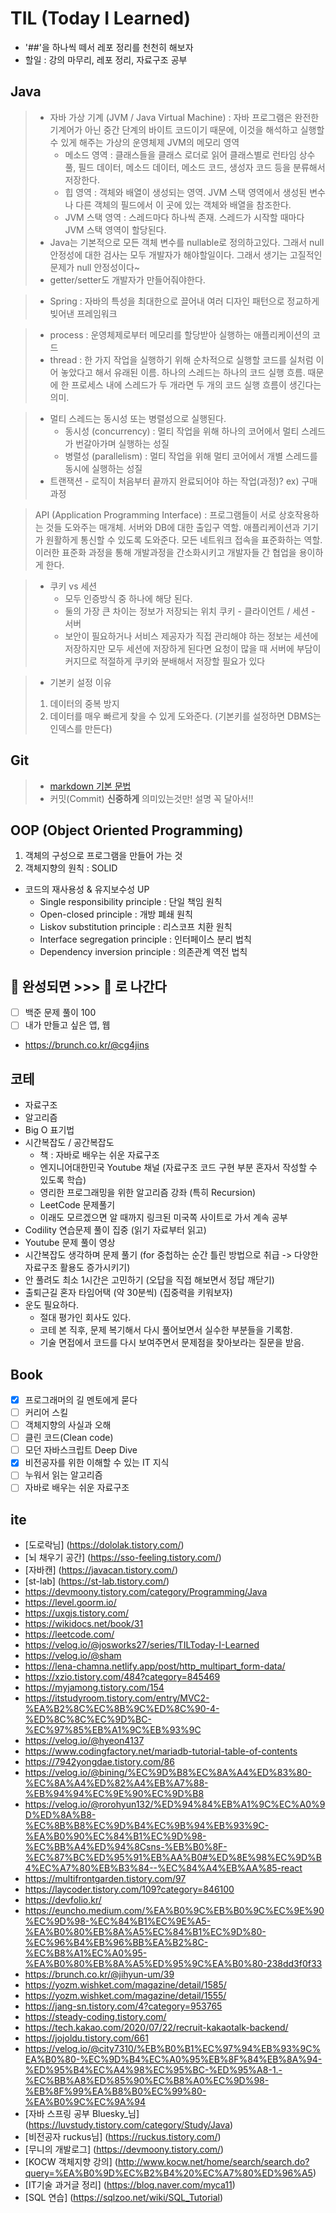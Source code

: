 # TIL (Today I Learned)
- '##'을 하나씩 떼서 레포 정리를 천천히 해보자
- 할일 : 강의 마무리, 레포 정리, 자료구조 공부

## Java
> * 자바 가상 기계 (JVM / Java Virtual Machine) : 자바 프로그램은 완전한 기계어가 아닌 중간 단계의 바이트 코드이기 때문에, 이것을 해석하고 실행할 수 있게 해주는 가상의 운영체제
>   JVM의 메모리 영역
>   * 메소드 영역 : 클래스들을 클래스 로더로 읽어 클래스별로 런타임 상수 풀, 필드 데이터, 메소드 데이터, 메소드 코드, 생성자 코드 등을 분류해서 저장한다.
>   * 힙 영역 : 객체와 배열이 생성되는 영역. JVM 스택 영역에서 생성된 변수나 다른 객체의 필드에서 이 곳에 있는 객체와 배열을 참조한다.
>   * JVM 스택 영역 : 스레드마다 하나씩 존재. 스레드가 시작할 때마다 JVM 스택 영역이 할당된다.
> * Java는 기본적으로 모든 객체 변수를 nullable로 정의하고있다. 그래서 null 안정성에 대한 검사는 모두 개발자가 해야할일이다. 그래서 생기는 고질적인 문제가 null 안정성이다~
> * getter/setter도 개발자가 만들어줘야한다.

> * Spring : 자바의 특성을 최대한으로 끌어내 여러 디자인 패턴으로 정교하게 빚어낸 프레임워크

> * process : 운영체제로부터 메모리를 할당받아 실행하는 애플리케이션의 코드
> * thread : 한 가지 작업을 실행하기 위해 순차적으로 실행할 코드를 실처럼 이어 놓았다고 해서 유래된 이름. 하나의 스레드는 하나의 코드 실행 흐름. 때문에 한 프로세스 내에 스레드가 두 개라면 두 개의 코드 실행 흐름이 생긴다는 의미.

> * 멀티 스레드는 동시성 또는 병렬성으로 실행된다.
>   * 동시성 (concurrency) : 멀티 작업을 위해 하나의 코어에서 멀티 스레드가 번갈아가며 실행하는 성질
>    * 병렬성 (parallelism) : 멀티 작업을 위해 멀티 코어에서 개별 스레드를 동시에 실행하는 성질
> * 트랜잭션 - 로직이 처음부터 끝까지 완료되어야 하는 작업(과정)? ex) 구매과정

> API (Application Programming Interface) : 프로그램들이 서로 상호작용하는 것들 도와주는 매개체. 서버와 DB에 대한 출입구 역할. 애플리케이션과 기기가 원활하게 통신할 수 있도록 도와준다. 모든 네트워크 접속을 표준화하는 역할. 이러한 표준화 과정을 통해 개발과정을 간소화시키고 개발자들 간 협업을 용이하게 한다.

> * 쿠키 vs 세션
>   * 모두 인증방식 중 하나에 해당 된다.
>   * 둘의 가장 큰 차이는 정보가 저장되는 위치 쿠키 - 클라이언트 / 세션 - 서버
>   * 보안이 필요하거나 서비스 제공자가 직접 관리해야 하는 정보는 세션에 저장하지만 모두 세션에 저장하게 된다면 요청이 많을 때 서버에 부담이 커지므로 적절하게 쿠키와 분배해서 저장할 필요가 있다

> * 기본키 설정 이유
> 1. 데이터의 중복 방지
> 2. 데이터를 매우 빠르게 찾을 수 있게 도와준다.
> (기본키를 설정하면 DBMS는 인덱스를 만든다)

## Git
> * [markdown 기본 문법](/Git/markdownBasic.md)
> * 커밋(Commit) **신중하게** 의미있는것만! 설명 꼭 달아서!!

## OOP (Object Oriented Programming)
1. 객체의 구성으로 프로그램을 만들어 가는 것
2. 객체지향의 원칙 : SOLID
* 코드의 재사용성 & 유지보수성 UP
  * Single responsibility principle : 단일 책임 원칙
  * Open-closed principle : 개방 폐쇄 원칙
  * Liskov substitution principle : 리스코프 치환 원칙
  * Interface segregation principle : 인터페이스 분리 법칙
  * Dependency inversion principle : 의존관계 역전 법칙

## :egg: 완성되면 >>> :fried_egg: 로 나간다
* [ ] 백준 문제 풀이 100
* [ ] 내가 만들고 싶은 앱, 웹
* https://brunch.co.kr/@cg4jins

## 코테
* 자료구조
* 알고리즘 
* Big O 표기법
* 시간복잡도 / 공간복잡도
  * 책 : 자바로 배우는 쉬운 자료구조
  * 엔지니어대한민국 Youtube 채널 (자료구조 코드 구현 부분 혼자서 작성할 수 있도록 학습)
  * 영리한 프로그래밍을 위한 알고리즘 강좌 (특히 Recursion)
  * LeetCode 문제풀기
  * 이래도 모르겠으면 알 때까지 링크된 미국쪽 사이트로 가서 계속 공부
* Codility 연습문제 풀이 집중 (읽기 자료부터 읽고)
* Youtube 문제 풀이 영상
* 시간복잡도 생각하며 문제 풀기 (for 중첩하는 순간 틀린 방법으로 취급 -> 다양한 자료구조 활용도 증가시키기)
* 안 풀려도 최소 1시간은 고민하기 (오답을 직접 해보면서 정답 깨닫기)
* 출퇴근길 혼자 타임어택 (약 30분씩) (집중력을 키워보자)
* 운도 필요하다.
  * 절대 평가인 회사도 있다.
  * 코테 본 직후, 문제 복기해서 다시 풀어보면서 실수한 부분들을 기록함.
  * 기술 면접에서 코드를 다시 보여주면서 문제점을 찾아보라는 질문을 받음.

## Book
- [x] 프로그래머의 길 멘토에게 묻다
- [ ] 커리어 스킬
- [ ] 객체지향의 사실과 오해
- [ ] 클린 코드(Clean code)
- [ ] 모던 자바스크립트 Deep Dive
- [x] 비전공자를 위한 이해할 수 있는 IT 지식
- [ ] 누워서 읽는 알고리즘
- [ ] 자바로 배우는 쉬운 자료구조

## ite
- [도로락님] (https://dololak.tistory.com/)
- [뇌 채우기 공간] (https://sso-feeling.tistory.com/)
- [자바캔] (https://javacan.tistory.com/)
- [st-lab] (https://st-lab.tistory.com/)
- https://devmoony.tistory.com/category/Programming/Java
- https://level.goorm.io/
- https://uxgjs.tistory.com/
- https://wikidocs.net/book/31
- https://leetcode.com/
- https://velog.io/@josworks27/series/TILToday-I-Learned
- https://velog.io/@sham
- https://lena-chamna.netlify.app/post/http_multipart_form-data/
- https://xzio.tistory.com/484?category=845469
- https://myjamong.tistory.com/154
- https://itstudyroom.tistory.com/entry/MVC2-%EA%B2%8C%EC%8B%9C%ED%8C%90-4-%ED%8C%8C%EC%9D%BC-%EC%97%85%EB%A1%9C%EB%93%9C
- https://velog.io/@hyeon4137
- https://www.codingfactory.net/mariadb-tutorial-table-of-contents
- https://7942yongdae.tistory.com/86
- https://velog.io/@bining/%EC%9D%B8%EC%8A%A4%ED%83%80-%EC%8A%A4%ED%82%A4%EB%A7%88-%EB%94%94%EC%9E%90%EC%9D%B8
- https://velog.io/@rorohyun132/%ED%94%84%EB%A1%9C%EC%A0%9D%ED%8A%B8-%EC%8B%B8%EC%9D%B4%EC%9B%94%EB%93%9C-%EA%B0%90%EC%84%B1%EC%9D%98-%EC%BB%A4%ED%94%8Csns-%EB%B0%8F-%EC%87%BC%ED%95%91%EB%AA%B0#%ED%8E%98%EC%9D%B4%EC%A7%80%EB%B3%84--%EC%84%A4%EB%AA%85-react
- https://multifrontgarden.tistory.com/97
- https://laycoder.tistory.com/109?category=846100
- https://devfolio.kr/
- https://euncho.medium.com/%EA%B0%9C%EB%B0%9C%EC%9E%90%EC%9D%98-%EC%84%B1%EC%9E%A5-%EA%B0%80%EB%8A%A5%EC%84%B1%EC%9D%80-%EC%96%B4%EB%96%BB%EA%B2%8C-%EC%B8%A1%EC%A0%95-%EA%B0%80%EB%8A%A5%ED%95%9C%EA%B0%80-238dd3f0f33
- https://brunch.co.kr/@jihyun-um/39
- https://yozm.wishket.com/magazine/detail/1585/
- https://yozm.wishket.com/magazine/detail/1555/
- https://jang-sn.tistory.com/4?category=953765
- https://steady-coding.tistory.com/
- https://tech.kakao.com/2020/07/22/recruit-kakaotalk-backend/
- https://jojoldu.tistory.com/661
- https://velog.io/@city7310/%EB%B0%B1%EC%97%94%EB%93%9C%EA%B0%80-%EC%9D%B4%EC%A0%95%EB%8F%84%EB%8A%94-%ED%95%B4%EC%A4%98%EC%95%BC-%ED%95%A8-1.-%EC%BB%A8%ED%85%90%EC%B8%A0%EC%9D%98-%EB%8F%99%EA%B8%B0%EC%99%80-%EA%B0%9C%EC%9A%94
- [자바 스프링 공부 Bluesky_님] (https://luvstudy.tistory.com/category/Study/Java)
- [비전공자 ruckus님] (https://ruckus.tistory.com/)
- [무니의 개발로그] (https://devmoony.tistory.com/)
- [KOCW 객체지향 강의] (http://www.kocw.net/home/search/search.do?query=%EA%B0%9D%EC%B2%B4%20%EC%A7%80%ED%96%A5)
- [IT기술 과거글 정리] (https://blog.naver.com/myca11)
- [SQL 연습] (https://sqlzoo.net/wiki/SQL_Tutorial)
